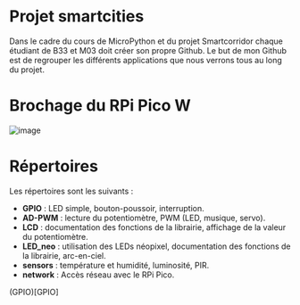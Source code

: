 # Projet smartcities
Dans le cadre du cours de MicroPython et du projet Smartcorridor chaque étudiant de B33 et M03 doit créer son propre Github. Le but de mon Github est de regrouper les différents applications que nous verrons tous au long du projet.

# Brochage du RPi Pico W
![image](https://github.com/hepl-scheen/smartcities/assets/158835010/20d19fc4-b9c3-4903-9ec8-b62cda90aee3)

# Répertoires
Les répertoires sont les suivants :
- **GPIO** : LED simple, bouton-poussoir, interruption.
- **AD-PWM** : lecture du potentiomètre, PWM (LED, musique, servo).
- **LCD** : documentation des fonctions de la librairie, affichage de la valeur du potentiomètre.
- **LED_neo** : utilisation des LEDs néopixel, documentation des fonctions de la librairie, arc-en-ciel.
- **sensors** : température et humidité, luminosité, PIR.
- **network** : Accès réseau avec le RPi Pico.

(GPIO)[GPIO]
